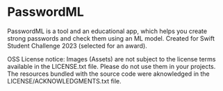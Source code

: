 # PasswordML
PasswordML is a tool and an educational app, which helps you create strong passwords and check them using an ML model. Created for Swift Student Challenge 2023 (selected for an award).

OSS License notice: Images (Assets) are not subject to the license terms available in the LICENSE.txt file. Please do not use them in your projects.
The resources bundled with the source code were aknowledged in the LICENSE/ACKNOWLEDGMENTS.txt file.

